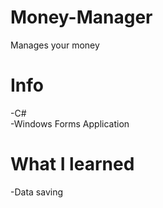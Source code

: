 # Money-Manager
Manages your money

# Info
-C#<br>
-Windows Forms Application

# What I learned
-Data saving
